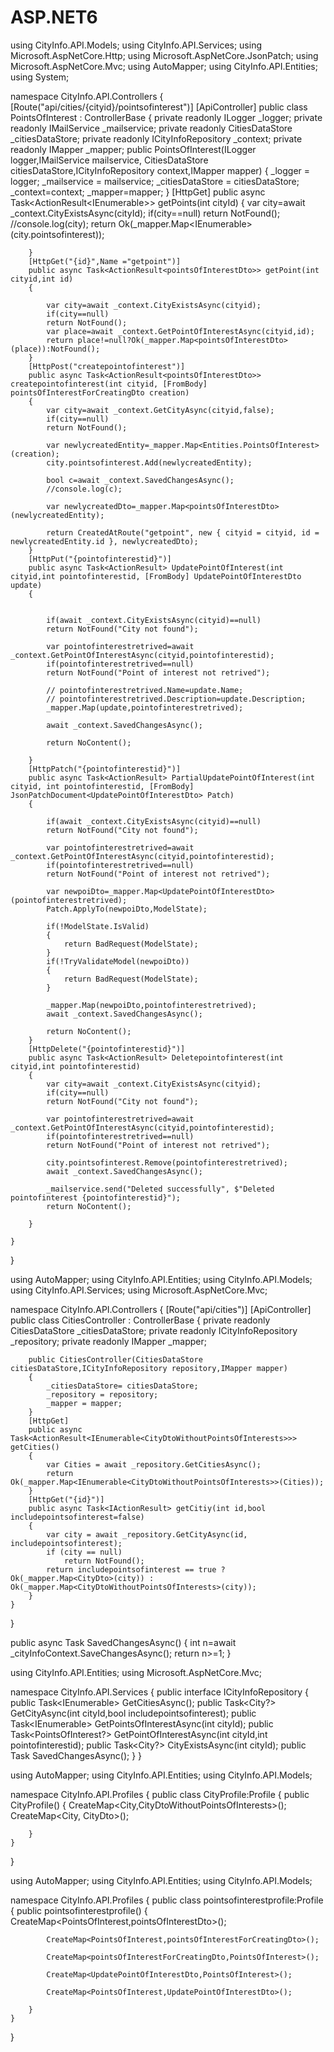 # ASP.NET6

using CityInfo.API.Models;
using CityInfo.API.Services;
using Microsoft.AspNetCore.Http;
using Microsoft.AspNetCore.JsonPatch;
using Microsoft.AspNetCore.Mvc;
using AutoMapper;
using CityInfo.API.Entities;
using System;

namespace CityInfo.API.Controllers
{
    [Route("api/cities/{cityid}/pointsofinterest")]
    [ApiController]
    public class PointsOfInterest : ControllerBase
    {
        private readonly ILogger<PointsOfInterest> _logger;
        private readonly IMailService _mailservice;
        private readonly CitiesDataStore _citiesDataStore;
        private readonly ICityInfoRepository _context;
        private readonly IMapper _mapper;
        public PointsOfInterest(ILogger<PointsOfInterest> logger,IMailService mailservice, CitiesDataStore citiesDataStore,ICityInfoRepository context,IMapper mapper)
        {
            _logger = logger;
            _mailservice = mailservice;
            _citiesDataStore = citiesDataStore;
            _context=context;
            _mapper=mapper;
        }
        [HttpGet]
        public async Task<ActionResult<IEnumerable<pointsOfInterestDto>>> getPoints(int cityId)
        {
            var city=await _context.CityExistsAsync(cityId);
            if(city==null)
            return NotFound();
            //console.log(city);
            return Ok(_mapper.Map<IEnumerable<pointsOfInterestDto>>(city.pointsofinterest));
            
        }
        [HttpGet("{id}",Name ="getpoint")]
        public async Task<ActionResult<pointsOfInterestDto>> getPoint(int cityid,int id)
        {

            var city=await _context.CityExistsAsync(cityid);
            if(city==null)
            return NotFound();
            var place=await _context.GetPointOfInterestAsync(cityid,id);
            return place!=null?Ok(_mapper.Map<pointsOfInterestDto>(place)):NotFound();
        }
        [HttpPost("createpointofinterest")]
        public async Task<ActionResult<pointsOfInterestDto>> createpointofinterest(int cityid, [FromBody] pointsOfInterestForCreatingDto creation)
        {
            var city=await _context.GetCityAsync(cityid,false);
            if(city==null)
            return NotFound();
            
            var newlycreatedEntity=_mapper.Map<Entities.PointsOfInterest>(creation);
            city.pointsofinterest.Add(newlycreatedEntity);

            bool c=await _context.SavedChangesAsync();
            //console.log(c);

            var newlycreatedDto=_mapper.Map<pointsOfInterestDto>(newlycreatedEntity);

            return CreatedAtRoute("getpoint", new { cityid = cityid, id = newlycreatedEntity.id }, newlycreatedDto);
        }
        [HttpPut("{pointofinterestid}")]
        public async Task<ActionResult> UpdatePointOfInterest(int cityid,int pointofinterestid, [FromBody] UpdatePointOfInterestDto update)
        {
            
            
            if(await _context.CityExistsAsync(cityid)==null)
            return NotFound("City not found");

            var pointofinterestretrived=await _context.GetPointOfInterestAsync(cityid,pointofinterestid);
            if(pointofinterestretrived==null)
            return NotFound("Point of interest not retrived");

            // pointofinterestretrived.Name=update.Name;
            // pointofinterestretrived.Description=update.Description;   
            _mapper.Map(update,pointofinterestretrived);

            await _context.SavedChangesAsync();

            return NoContent();

        }
        [HttpPatch("{pointofinterestid}")]
        public async Task<ActionResult> PartialUpdatePointOfInterest(int cityid, int pointofinterestid, [FromBody] JsonPatchDocument<UpdatePointOfInterestDto> Patch)
        {

            if(await _context.CityExistsAsync(cityid)==null)
            return NotFound("City not found");

            var pointofinterestretrived=await _context.GetPointOfInterestAsync(cityid,pointofinterestid);
            if(pointofinterestretrived==null)
            return NotFound("Point of interest not retrived");

            var newpoiDto=_mapper.Map<UpdatePointOfInterestDto>(pointofinterestretrived);
            Patch.ApplyTo(newpoiDto,ModelState);

            if(!ModelState.IsValid)
            {
                return BadRequest(ModelState);
            }
            if(!TryValidateModel(newpoiDto))
            {
                return BadRequest(ModelState);
            }

            _mapper.Map(newpoiDto,pointofinterestretrived);
            await _context.SavedChangesAsync();

            return NoContent();
        }
        [HttpDelete("{pointofinterestid}")]
        public async Task<ActionResult> Deletepointofinterest(int cityid,int pointofinterestid)
        {
            var city=await _context.CityExistsAsync(cityid);
            if(city==null)
            return NotFound("City not found");

            var pointofinterestretrived=await _context.GetPointOfInterestAsync(cityid,pointofinterestid);
            if(pointofinterestretrived==null)
            return NotFound("Point of interest not retrived");

            city.pointsofinterest.Remove(pointofinterestretrived);
            await _context.SavedChangesAsync();

            _mailservice.send("Deleted successfully", $"Deleted pointofinterest {pointofinterestid}");
            return NoContent();

        }

    }
}


  
  using AutoMapper;
using CityInfo.API.Entities;
using CityInfo.API.Models;
using CityInfo.API.Services;
using Microsoft.AspNetCore.Mvc;

namespace CityInfo.API.Controllers
{
    [Route("api/cities")]
    [ApiController]
    public class CitiesController : ControllerBase
    {
        private readonly CitiesDataStore _citiesDataStore;
        private readonly ICityInfoRepository _repository;
        private readonly IMapper _mapper;

        public CitiesController(CitiesDataStore citiesDataStore,ICityInfoRepository repository,IMapper mapper) 
        {
            _citiesDataStore= citiesDataStore;
            _repository = repository;
            _mapper = mapper;   
        }
        [HttpGet]
        public async Task<ActionResult<IEnumerable<CityDtoWithoutPointsOfInterests>>> getCities()
        {
            var Cities = await _repository.GetCitiesAsync();
            return Ok(_mapper.Map<IEnumerable<CityDtoWithoutPointsOfInterests>>(Cities));  
        }
        [HttpGet("{id}")]
        public async Task<IActionResult> getCitiy(int id,bool includepointsofinterest=false)
        {
            var city = await _repository.GetCityAsync(id, includepointsofinterest);
            if (city == null)
                return NotFound();
            return includepointsofinterest == true ? Ok(_mapper.Map<CityDto>(city)) : Ok(_mapper.Map<CityDtoWithoutPointsOfInterests>(city));
        }
    }
}

  
  
  
public async Task<bool> SavedChangesAsync()
        {
            int n=await _cityInfoContext.SaveChangesAsync();
            return n>=1;
        }
  
  
  
  
  
  
  
  using CityInfo.API.Entities;
using Microsoft.AspNetCore.Mvc;

namespace CityInfo.API.Services
{
    public interface ICityInfoRepository
    {
        public Task<IEnumerable<City>> GetCitiesAsync();
        public Task<City?> GetCityAsync(int cityId,bool includepointsofinterest);
        public Task<IEnumerable<PointsOfInterest>> GetPointsOfInterestAsync(int cityId);
        public Task<PointsOfInterest?> GetPointOfInterestAsync(int cityId,int pointofinterestid);
        public Task<City?> CityExistsAsync(int cityId);
        public Task<bool> SavedChangesAsync();
    }
}

  
  
  using AutoMapper;
using CityInfo.API.Entities;
using CityInfo.API.Models;

namespace CityInfo.API.Profiles
{
    public class CityProfile:Profile
    {
        public CityProfile() 
        {
            CreateMap<City,CityDtoWithoutPointsOfInterests>();
            CreateMap<City, CityDto>();

        }
    }
}

  
  
  
  
  using AutoMapper;
using CityInfo.API.Entities;
using CityInfo.API.Models;

namespace CityInfo.API.Profiles
{
    public class pointsofinterestprofile:Profile
    {
        public pointsofinterestprofile() 
        {
            CreateMap<PointsOfInterest,pointsOfInterestDto>();

            CreateMap<PointsOfInterest,pointsOfInterestForCreatingDto>();

            CreateMap<pointsOfInterestForCreatingDto,PointsOfInterest>();

            CreateMap<UpdatePointOfInterestDto,PointsOfInterest>();
            
            CreateMap<PointsOfInterest,UpdatePointOfInterestDto>();
            
        }
    }
}

  
  
  
